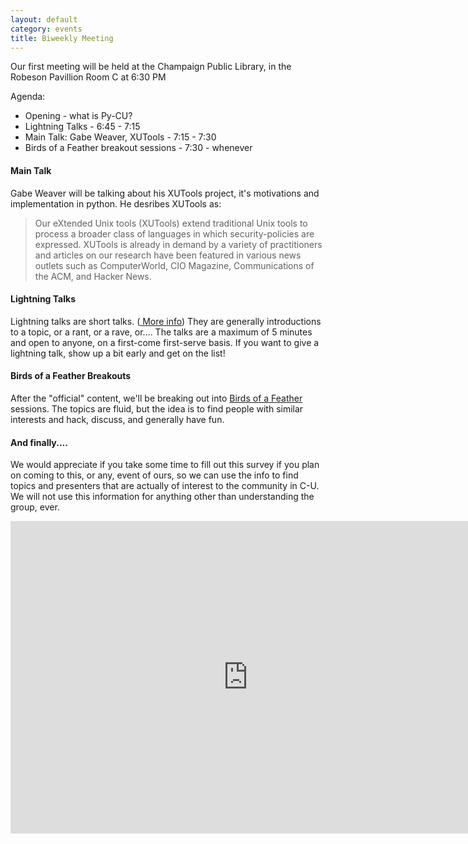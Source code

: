 ```yaml
---
layout: default
category: events
title: Biweekly Meeting
---
```


Our first meeting will be held at the Champaign Public Library, in
the Robeson Pavillion Room C at 6:30 PM

Agenda:
* Opening - what is Py-CU?
* Lightning Talks - 6:45 - 7:15
* Main Talk: Gabe Weaver, XUTools - 7:15 - 7:30
* Birds of a Feather breakout sessions - 7:30 - whenever
</ul>

#### Main Talk
Gabe Weaver will be talking about his XUTools project, it's motivations and
implementation in python. He desribes XUTools as:

>Our eXtended Unix tools (XUTools)
>extend traditional Unix tools to process a broader class of
>languages in which security-policies are expressed.  XUTools is
>already in demand by a variety of practitioners and articles on our
>research have been featured in various news outlets such as
>ComputerWorld, CIO Magazine, Communications of the ACM, and Hacker
>News.

#### Lightning Talks
Lightning talks are short talks. (<a href="http://en.wikipedia.org/wiki/Lightning_talk">
  More info</a>) They are generally introductions to a topic, or a rant, or a
rave, or.... The talks are a maximum of 5 minutes and open to anyone, on a first-come first-serve
basis. If you want to give a lightning talk, show up a bit early and get on the list!

#### Birds of a Feather Breakouts
After the "official" content, we'll be breaking out into
<a href="http://en.wikipedia.org/wiki/Birds_of_a_feather_(computing)"> Birds of a Feather </a>
sessions. The topics are fluid, but the idea is to find people with similar interests and
hack, discuss, and generally have fun.

#### And finally....

We would appreciate if you take some time to fill out this survey
if you plan on coming to this, or any, event of ours, so we can use
the info to find topics and presenters that are actually of interest
to the community in C-U. We will not use this information for
anything other than understanding the group, ever.


<iframe src="https://docs.google.com/forms/d/1erbND3z3FdSCKiWBN06TC0ygqNFr8O7pBa6-4rU2xJE/viewform?embedded=true" width="760" height="500" frameborder="0" marginheight="0" marginwidth="0">Loading...</iframe>

